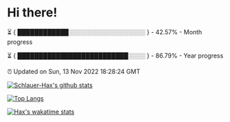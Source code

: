 # Hi there!

⏳ { ████████████░░░░░░░░░░░░░░░░░░ } - 42.57% - Month progress

⏳ { ██████████████████████████░░░░ } - 86.79% - Year progress

⏰ Updated on Sun, 13 Nov 2022 18:28:24 GMT


[![Schlauer-Hax's github stats](https://github-readme-stats.vercel.app/api?username=Schlauer-Hax&show_icons=true&theme=dark&count_private=true)](https://github.com/Schlauer-Hax)


[![Top Langs](https://github-readme-stats.vercel.app/api/top-langs/?username=Schlauer-Hax&layout=compact&theme=dark)](https://github.com/Schlauer-Hax?tab=repositories)


[![Hax's wakatime stats](https://github-readme-stats.vercel.app/api/wakatime?username=Hax&theme=dark)](https://wakatime.com/@Hax)

